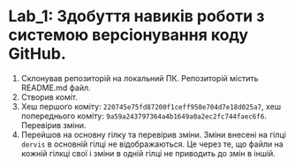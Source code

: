 # Lab_1: Здобуття навиків роботи з системою версіонування коду GitHub.

1. Склонував репозиторій на локальний ПК. Репозиторій містить README.md файл.
2. Створив коміт.
3. Хеш першого коміту: `220745e75fd87200f1ceff950e704d7e18d025a7`, хеш попереднього коміту: `9a59a243797364a4b1649a0a2ec2fc744faec6f6`. Перевірив зміни.
5. Перейшов на основну гілку та перевірив зміни. Зміни внесені на гілці `dervis` в основній гілці не відображаються. Це через те, що файли на кожній гілкці свої і зміни в одній гілці не приводить до змін в іншій.